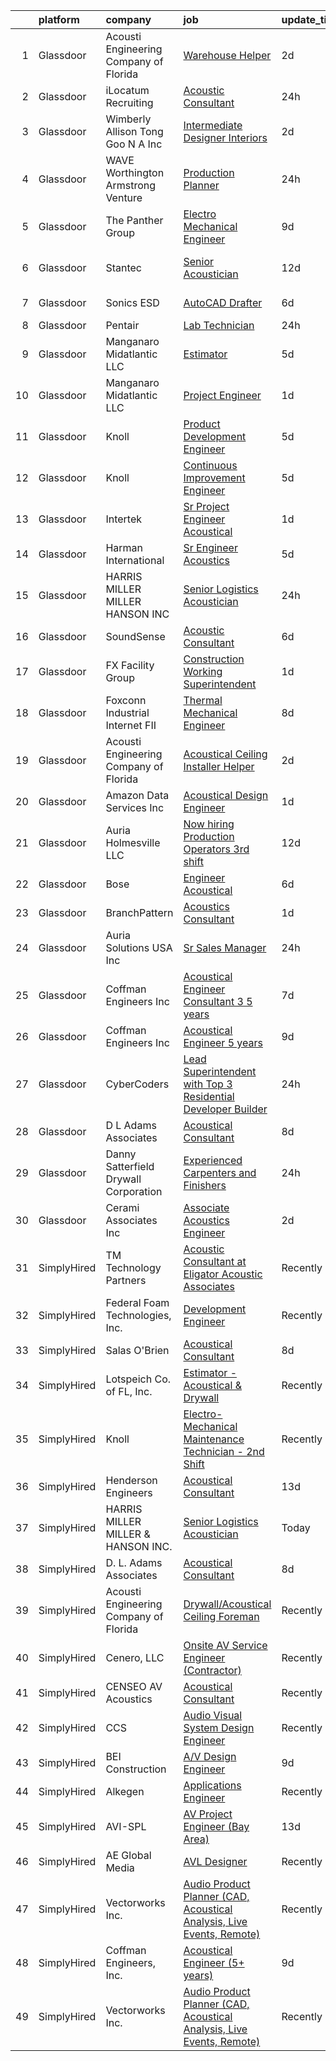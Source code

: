 

|    | platform    | company                                | job                                                                                                                                                                                                                                                                                                                                                                                                                                                                                                                                                                                                                                                                                                                                                                                                                                                                                                                                                                                                                                                                                                                                                                                                                                                                                                                                                                                                                 | update_time   | location                 |
|---:|:------------|:---------------------------------------|:--------------------------------------------------------------------------------------------------------------------------------------------------------------------------------------------------------------------------------------------------------------------------------------------------------------------------------------------------------------------------------------------------------------------------------------------------------------------------------------------------------------------------------------------------------------------------------------------------------------------------------------------------------------------------------------------------------------------------------------------------------------------------------------------------------------------------------------------------------------------------------------------------------------------------------------------------------------------------------------------------------------------------------------------------------------------------------------------------------------------------------------------------------------------------------------------------------------------------------------------------------------------------------------------------------------------------------------------------------------------------------------------------------------------|:--------------|:-------------------------|
|  1 | Glassdoor   | Acousti Engineering Company of Florida | [Warehouse Helper](https://www.glassdoor.com/partner/jobListing.htm?pos=126&ao=1136043&s=58&guid=00000182439b75a29150b286f8d8a6ec&src=GD_JOB_AD&t=SR&vt=w&ea=1&cs=1_0b9c55ae&cb=1658991638242&jobListingId=1008028539574&jrtk=3-0-1g91pmte8klst801-1g91pmtelia0h800-3f5c535f4aa1c78d-)                                                                                                                                                                                                                                                                                                                                                                                                                                                                                                                                                                                                                                                                                                                                                                                                                                                                                                                                                                                                                                                                                                                              | 2d            | Tallahassee, FL          |
|  2 | Glassdoor   | iLocatum Recruiting                    | [Acoustic Consultant](https://www.glassdoor.com/partner/jobListing.htm?pos=108&ao=1110586&s=58&guid=00000182439b75a29150b286f8d8a6ec&src=GD_JOB_AD&t=SR&vt=w&ea=1&cs=1_4e9b67da&cb=1658991638241&jobListingId=1008033004092&cpc=AC285F3A3ECA6BB0&jrtk=3-0-1g91pmte8klst801-1g91pmtelia0h800-b3abcdd3156c811e--6NYlbfkN0D1UcI9BXC1f5QSBjMbPamHM6GlmOeW7DhZo1lcFVxibe-vyE4u5NZNh4gYETyu5OMr2ICP1If2fktBvd5YHYLTFHbhGt01RMg9iVKo_mlFBStTS8yb74ZHGLow-pCanMfgy2ZQaM4V4egEhIdl4bKhI5vc4y938uAjC7qZA03lHsJv8ilY7vMuJmiaibTgGw4uXl58fe6TGeqpcBTovQk6jirOWBai3k7mtAkh7BvHVIN6uZE5uYVQhDoM6_rsaeCHlPo8bi0AcNjI5bebCV4q6E2g_MFJ4KCO5bd1vvNGF4YO0EAJluh2eQWFd8LZtNQI3jL-H8P6XoQp2CVEEKFhlAkwNZUk7RADsndJ-Q9UOGwO5aSny0UmREeeJbvlNJnz1aXKJHhxkq9od7hhL-A5XiKV3DL1XG3b1-D252y_3bsnZlUnxItaEdHFsyjjwWwFj2mWucc-ILQ67w67y4K5E72uJ1GFimugz6zqpNlGswXaOle9i---g99fqyNGw3yVsmQNz5KAlWxmgeQ1Fzh89StIh0MX4RZcOMifSCUrXgvz9_gYqCgT)                                                                                                                                                                                                                                                                                                                                                                                                                                                                                                      | 24h           | New York, NY             |
|  3 | Glassdoor   | Wimberly Allison Tong   Goo N A   Inc  | [Intermediate Designer   Interiors](https://www.glassdoor.com/partner/jobListing.htm?pos=120&ao=1136043&s=58&guid=00000182439b75a29150b286f8d8a6ec&src=GD_JOB_AD&t=SR&vt=w&cs=1_0456874b&cb=1658991638242&jobListingId=1008029035298&jrtk=3-0-1g91pmte8klst801-1g91pmtelia0h800-62451e809ad1029f-)                                                                                                                                                                                                                                                                                                                                                                                                                                                                                                                                                                                                                                                                                                                                                                                                                                                                                                                                                                                                                                                                                                                  | 2d            | New York, NY             |
|  4 | Glassdoor   | WAVE   Worthington Armstrong Venture   | [Production Planner](https://www.glassdoor.com/partner/jobListing.htm?pos=103&ao=1110586&s=58&guid=00000182439b75a29150b286f8d8a6ec&src=GD_JOB_AD&t=SR&vt=w&ea=1&cs=1_104124b2&cb=1658991638240&jobListingId=1008033329938&cpc=F5E96E35A1725171&jrtk=3-0-1g91pmte8klst801-1g91pmtelia0h800-c999e79d688c95d6--6NYlbfkN0BTulKQ62FfEOJT-xD4mupRMsoKNTN8aR1sqftDsJ-ZPg-SAU92t4fAAevrrRtJXFKJIYVnWSeVWf_REL2gftOtljyihgygqbsTDjreu_XwtAGoxz5zLgbkqOR6_3RQwv-hh33dHxqxwZpGo29tOGzKMn2nfySPLOBHWVADz5K4mDHSCILHP9KJfSHKZvZb3YqXp_0URiesUQGYUn3pdZM0H_vxA6pSgyiQDNkuYtWpZfo6fcPW1yU8yy-5DuvgvoBg36u7zsBDlA89asRkddGbhUvy2gwcEEPkFLyF9S0KTnfUqQg24iandF6hfGM_7bEG7vZ1RDnSujTihEocWDSWi-gLzvQQXwp8mcXZ2mzac9eHodklaz8EaNhlHJCjCudmon572uPG-hxtbNGT7CP4qo3bJE84GLU-4AcsOZvuJ9yzPlonr4Y0py23FSAogaXDT99N2K3dfTbRqkMCkbEwSzYZ4upH8EbsTm0st-I21_cnJ6Vlg12fMqCqt4HAiNAJEmWYqppbLA%3D%3D)                                                                                                                                                                                                                                                                                                                                                                                                                                                                                                                                           | 24h           | Alpharetta, GA           |
|  5 | Glassdoor   | The Panther Group                      | [Electro Mechanical Engineer](https://www.glassdoor.com/partner/jobListing.htm?pos=107&ao=1110586&s=58&guid=00000182439b75a29150b286f8d8a6ec&src=GD_JOB_AD&t=SR&vt=w&ea=1&cs=1_75d66d9f&cb=1658991638241&jobListingId=1008012152413&cpc=47CFDC01B3F81FAC&jrtk=3-0-1g91pmte8klst801-1g91pmtelia0h800-1b4b3d4c5c5de8e7--6NYlbfkN0CNPMheye81CzYnvunZY7yovNfSZKsgaMjzK-BTgXufI2fDZqb14OtID8EITmQy8dMzcIOru73pDKHPrNY-MK7sf-TavplzRMUtNmfhs4UtBexdbvnY3PLr7KnDrYeBYwXMUoTHBfN1mJn5LLEIikLdICZG_lovf7skNNzFH6Y3acbBQ15OpWQgO0URCBp1U2wKBiWltQVrZn6qZ586QzWNNtJgGn89Urqgd2eQ8a4tMEgCrm-ni7-tk7sr51QulYe0NGC7XEcuaJWuURsv_eabk0MWd3GdaC9ZfYpfO7zusIgc0oTTzwDm5DVNWbJGJPWSOlkezZ3f9THOF3POuQ4NoO-ARFUiPMiE5DMypnLN5XLUD8luG3rcVfEzO0u2GMH2Xk94_VIpCAtBWspsczAYBgXc1YnonEM9N_avUR_HHFw8kASy53G0hO1BLjtoGW2BYnZx_KY4_Lr_a_F4MtA7y-OQFBVQO5B5XPDndwBRDvib-nb4BUGYzwPeozjy99UK4Sn0Fb-HEE-qEu5BCUQd)                                                                                                                                                                                                                                                                                                                                                                                                                                                                                                                              | 9d            | Littleton, MA            |
|  6 | Glassdoor   | Stantec                                | [Senior Acoustician](https://www.glassdoor.com/partner/jobListing.htm?pos=123&ao=1136043&s=58&guid=00000182439b75a29150b286f8d8a6ec&src=GD_JOB_AD&t=SR&vt=w&cs=1_8c583e59&cb=1658991638242&jobListingId=1008008956816&jrtk=3-0-1g91pmte8klst801-1g91pmtelia0h800-fae59c6297e80bdb-)                                                                                                                                                                                                                                                                                                                                                                                                                                                                                                                                                                                                                                                                                                                                                                                                                                                                                                                                                                                                                                                                                                                                 | 12d           | San Francisco, CA        |
|  7 | Glassdoor   | Sonics ESD                             | [AutoCAD Drafter](https://www.glassdoor.com/partner/jobListing.htm?pos=117&ao=1136043&s=58&guid=00000182439b75a29150b286f8d8a6ec&src=GD_JOB_AD&t=SR&vt=w&ea=1&cs=1_25cc96cd&cb=1658991638242&jobListingId=1008020744654&jrtk=3-0-1g91pmte8klst801-1g91pmtelia0h800-d2f34a447545804c-)                                                                                                                                                                                                                                                                                                                                                                                                                                                                                                                                                                                                                                                                                                                                                                                                                                                                                                                                                                                                                                                                                                                               | 6d            | Monterey, CA             |
|  8 | Glassdoor   | Pentair                                | [Lab Technician](https://www.glassdoor.com/partner/jobListing.htm?pos=104&ao=1110586&s=58&guid=00000182439b75a29150b286f8d8a6ec&src=GD_JOB_AD&t=SR&vt=w&ea=1&cs=1_c56b54a0&cb=1658991638240&jobListingId=1008033061600&cpc=1FDE87803EF93CD3&jrtk=3-0-1g91pmte8klst801-1g91pmtelia0h800-d847532aa3814301--6NYlbfkN0ArCD_RdrKpwdIL6cUcEsoiLNKhbTi0V3G9FrUpA1yUqRVbaITwEMEOPdXrJSDk3lQyKLLrCIQqVwDu0ake6JCZpfokyusxSLuS7D9rryeol33tBpumF6UBqLqqS-tU1tQxAVkdMD2tNC1kwhs04S_CLxdi0GmEWd7bJ_YBnPAmXuPmVcTtE88-y7p0LtpNAcAAEPixJFjqic2en0ZC2bbsYe49IYU18I96b_M1pbpHOrdgu4cQMMoUIUuvRe3ga0J16h0DNid5ojIop9aQD6UlOceV9FSj8Sqy_63sR0W0xZZVc_uVkeynI_FrCsfV7AWaLnMmSD-3S7mOY75P4U702NhXDp1HDZjlwXzxmXoDWYZ_DXWUxtXuQLnJdQWR6rkUHSnl-AFQmm51fQv3avTcTP1h30v0_gfqEwwAdbUnIU8RgsxyDFyWdH_cPpPNBU4mwy3PujEVpGxzEFhRS6EbX1wXbh43E5w04brqnLviNS3DWTJRzEOFDz6IZI_9tZmuISCNCas3pg%3D%3D)                                                                                                                                                                                                                                                                                                                                                                                                                                                                                                                                               | 24h           | Delavan, WI              |
|  9 | Glassdoor   | Manganaro Midatlantic  LLC             | [Estimator](https://www.glassdoor.com/partner/jobListing.htm?pos=102&ao=1110586&s=58&guid=00000182439b75a29150b286f8d8a6ec&src=GD_JOB_AD&t=SR&vt=w&ea=1&cs=1_2195cb59&cb=1658991638240&jobListingId=1008023243584&cpc=A938E184CF850189&jrtk=3-0-1g91pmte8klst801-1g91pmtelia0h800-a272c473645519af--6NYlbfkN0CSBNOnuxzeKKpLLk6KnyES8NvdEH3lV6drVITrW4BR0tkduY4ry7gXPqdiuQCM6EyD325cyxiJfSovCmU5QY0oF6M3i1Y8TTPZWvV-rVqMC9LnR9-Yo12zIhU8TaB9YMIaKak9K2pNmuU8WSXuhb09qm44QuUkuTZil4jvDXAA-b2wE6HAA5B2k1SsueRTIkPlUVEJZ2g5jMdL5UcTyrzwBmNbhLXmpQ5A9hyAA5BdetUbhcpw7H4BFKHwWXetKrRVom78CM11z4j-BJ4PjIBX6DDkA5IQjm8WAtZLkaaGGwb-8c9Kcyq6ReNR_fVarDKClEs2t0VXngDnPcR9Vmy8ivP38GDAEg0sXtdKwKz2YHEmRn9kLchim7Y0uD0XGEIhL2v-Xn5ICeJ3Rzq1_ogRGIj3v4W4SyTSdHsqWzdPkZqZ1jHUUNWHsd0UTXjD3W0C3oQxCCT13Xih-xewxK0GtuMgsA9nCxz9AwUN70IRjCwlGfEiay-xIRHC6fWfa3eXzFHuMHkIGg%3D%3D)                                                                                                                                                                                                                                                                                                                                                                                                                                                                                                                                                    | 5d            | Richmond, VA             |
| 10 | Glassdoor   | Manganaro Midatlantic  LLC             | [Project Engineer](https://www.glassdoor.com/partner/jobListing.htm?pos=105&ao=1110586&s=58&guid=00000182439b75a29150b286f8d8a6ec&src=GD_JOB_AD&t=SR&vt=w&ea=1&cs=1_7a209bc5&cb=1658991638240&jobListingId=1008030418645&cpc=BAEB662971763A76&jrtk=3-0-1g91pmte8klst801-1g91pmtelia0h800-500d17dba1d2b815--6NYlbfkN0CSBNOnuxzeKKpLLk6KnyES8NvdEH3lV6drVITrW4BR0tkduY4ry7gXWYSV_NtLeQ6fnjefROLSIJK3K7xizUFdG5FwaBRhgSgEMIqAQRM8tr2TVHEjtTzJzL55KcObj9IlcqoZf8g6KhJDKsl9C_qM2DGn8LRDu6s22hmGJ00M2DfCZhFA8O8ine_TKD3R4iQ6Od5GdTm4RAVZsqE1UnNmDJjxisNsNu9t1Xq1kSTMAdTbmcJeX9L87PdqAMg3TWYwehJmdan0QduoTICRkwGhd84p0r6JKPI9pUcxwMoYQGypUAEkizlscb7esEdOUhGXlY4_TN2bWx8jeIm_XfNYOFXYjyS_MXKLaY_QNxw_kxCNawxJiaS5-LDn2OaNBFqAERtV-tYnhtnjSUIfkDZcGxyuUcUa5puzbTVtsCoq8r4Rgkc9Cwh-kvbERJKBU2VW3GgeuxcgV9m5CgYTKYQ9lgMlaSCZ6T9zahSRTT81F4UB7gPxAR7_IpfkuZl1tvjvEQZlZk1DKA%3D%3D)                                                                                                                                                                                                                                                                                                                                                                                                                                                                                                                                             | 1d            | Nashville, TN            |
| 11 | Glassdoor   | Knoll                                  | [Product Development Engineer](https://www.glassdoor.com/partner/jobListing.htm?pos=127&ao=1136043&s=58&guid=00000182439b75a29150b286f8d8a6ec&src=GD_JOB_AD&t=SR&vt=w&ea=1&cs=1_26eda1ee&cb=1658991638243&jobListingId=1008024033981&jrtk=3-0-1g91pmte8klst801-1g91pmtelia0h800-18052fa2bf31b398-)                                                                                                                                                                                                                                                                                                                                                                                                                                                                                                                                                                                                                                                                                                                                                                                                                                                                                                                                                                                                                                                                                                                  | 5d            | East Greenville, PA      |
| 12 | Glassdoor   | Knoll                                  | [Continuous Improvement Engineer](https://www.glassdoor.com/partner/jobListing.htm?pos=121&ao=1136043&s=58&guid=00000182439b75a29150b286f8d8a6ec&src=GD_JOB_AD&t=SR&vt=w&ea=1&cs=1_81b3924b&cb=1658991638242&jobListingId=1008024033983&jrtk=3-0-1g91pmte8klst801-1g91pmtelia0h800-7fa7b3b5d29053da-)                                                                                                                                                                                                                                                                                                                                                                                                                                                                                                                                                                                                                                                                                                                                                                                                                                                                                                                                                                                                                                                                                                               | 5d            | East Greenville, PA      |
| 13 | Glassdoor   | Intertek                               | [Sr  Project Engineer   Acoustical](https://www.glassdoor.com/partner/jobListing.htm?pos=124&ao=1136043&s=58&guid=00000182439b75a29150b286f8d8a6ec&src=GD_JOB_AD&t=SR&vt=w&cs=1_07ca10d0&cb=1658991638242&jobListingId=1008031950212&jrtk=3-0-1g91pmte8klst801-1g91pmtelia0h800-873df3cdc959e8b3-)                                                                                                                                                                                                                                                                                                                                                                                                                                                                                                                                                                                                                                                                                                                                                                                                                                                                                                                                                                                                                                                                                                                  | 1d            | Cortland, NY             |
| 14 | Glassdoor   | Harman International                   | [Sr  Engineer  Acoustics](https://www.glassdoor.com/partner/jobListing.htm?pos=122&ao=1136043&s=58&guid=00000182439b75a29150b286f8d8a6ec&src=GD_JOB_AD&t=SR&vt=w&cs=1_5d60412b&cb=1658991638242&jobListingId=1008023517540&jrtk=3-0-1g91pmte8klst801-1g91pmtelia0h800-8b2ea931e0165b62-)                                                                                                                                                                                                                                                                                                                                                                                                                                                                                                                                                                                                                                                                                                                                                                                                                                                                                                                                                                                                                                                                                                                            | 5d            | Novi, MI                 |
| 15 | Glassdoor   | HARRIS MILLER MILLER   HANSON INC      | [Senior Logistics Acoustician](https://www.glassdoor.com/partner/jobListing.htm?pos=130&ao=1136043&s=58&guid=00000182439b75a29150b286f8d8a6ec&src=GD_JOB_AD&t=SR&vt=w&ea=1&cs=1_55640e75&cb=1658991638245&jobListingId=1008033227842&jrtk=3-0-1g91pmte8klst801-1g91pmtelia0h800-6140f1e86391c3c2-)                                                                                                                                                                                                                                                                                                                                                                                                                                                                                                                                                                                                                                                                                                                                                                                                                                                                                                                                                                                                                                                                                                                  | 24h           | Remote                   |
| 16 | Glassdoor   | SoundSense                             | [Acoustic Consultant](https://www.glassdoor.com/partner/jobListing.htm?pos=115&ao=1136043&s=58&guid=00000182439b75a29150b286f8d8a6ec&src=GD_JOB_AD&t=SR&vt=w&cs=1_9ad33b07&cb=1658991638241&jobListingId=1008021485671&jrtk=3-0-1g91pmte8klst801-1g91pmtelia0h800-dcecbf6f1e953eaf-)                                                                                                                                                                                                                                                                                                                                                                                                                                                                                                                                                                                                                                                                                                                                                                                                                                                                                                                                                                                                                                                                                                                                | 6d            | New York, NY             |
| 17 | Glassdoor   | FX Facility Group                      | [Construction Working Superintendent](https://www.glassdoor.com/partner/jobListing.htm?pos=101&ao=1110586&s=58&guid=00000182439b75a29150b286f8d8a6ec&src=GD_JOB_AD&t=SR&vt=w&ea=1&cs=1_6ee863ef&cb=1658991638240&jobListingId=1008030930314&cpc=6E56E77887FF9985&jrtk=3-0-1g91pmte8klst801-1g91pmtelia0h800-33fe6bd1c45a9519--6NYlbfkN0CGveJGPqEcH9GwMKREKpVzG7THfQnFptBOK-FmsseVntJEP4XoUFGTbZl3XbktHPbr1mTlKeWjaVTr_RVBuKpUHsc2uf08poHUpLieTsZFx-bZZ3geGfV9xW_TLQa-fVcnQKZNMeX96nyhlE8VgZwBjq6zzPXAuP9FBgpnDnPXLMnibrQOvDDnJpkMUwRJy_4gyXe9bLG_ZL0HBdw77z_G6Rggn7qD1B8U8qF8dQNVNMnULzwSeD-iDyk1BVQBnXjBU7ROarbn8mOAeFZ_f1hCG4FncNJtDOG-7aU_7HFnbgPRryZUt-Wn36016h6dh1xee86m4vi857TZdauIeEOfX6tyuarnESOsDiLkpRZ1ptzzzJg_hM6wfs0k7WF1hgltyFWbcAW5nvk3U_GHwlQwEF3MNUL1ngCNkbdbMHie1OdVddQEVYvpUz8jM4vbgF3eOC71EQw436s-hYTOYrUmaRvTm4q2fxv43WXjH5_HNms-A9J_jqmn_3NTWu_-D984QvsTu4l9SOD9cDfHOdOP)                                                                                                                                                                                                                                                                                                                                                                                                                                                                                                                      | 1d            | Cincinnati, OH           |
| 18 | Glassdoor   | Foxconn Industrial Internet   FII      | [Thermal Mechanical Engineer](https://www.glassdoor.com/partner/jobListing.htm?pos=119&ao=1136043&s=58&guid=00000182439b75a29150b286f8d8a6ec&src=GD_JOB_AD&t=SR&vt=w&ea=1&cs=1_19032905&cb=1658991638242&jobListingId=1008015167325&jrtk=3-0-1g91pmte8klst801-1g91pmtelia0h800-249eaec146e52f73-)                                                                                                                                                                                                                                                                                                                                                                                                                                                                                                                                                                                                                                                                                                                                                                                                                                                                                                                                                                                                                                                                                                                   | 8d            | Houston, TX              |
| 19 | Glassdoor   | Acousti Engineering Company of Florida | [Acoustical Ceiling Installer Helper](https://www.glassdoor.com/partner/jobListing.htm?pos=113&ao=1136043&s=58&guid=00000182439b75a29150b286f8d8a6ec&src=GD_JOB_AD&t=SR&vt=w&ea=1&cs=1_2c4a59ee&cb=1658991638241&jobListingId=1008028539575&jrtk=3-0-1g91pmte8klst801-1g91pmtelia0h800-76f073ef742d5a2c-)                                                                                                                                                                                                                                                                                                                                                                                                                                                                                                                                                                                                                                                                                                                                                                                                                                                                                                                                                                                                                                                                                                           | 2d            | Tallahassee, FL          |
| 20 | Glassdoor   | Amazon Data Services  Inc              | [Acoustical Design Engineer](https://www.glassdoor.com/partner/jobListing.htm?pos=114&ao=1136043&s=58&guid=00000182439b75a29150b286f8d8a6ec&src=GD_JOB_AD&t=SR&vt=w&cs=1_f2f2d8ea&cb=1658991638241&jobListingId=1008031246602&jrtk=3-0-1g91pmte8klst801-1g91pmtelia0h800-bfcba6d97c845406-)                                                                                                                                                                                                                                                                                                                                                                                                                                                                                                                                                                                                                                                                                                                                                                                                                                                                                                                                                                                                                                                                                                                         | 1d            | Herndon, VA              |
| 21 | Glassdoor   | Auria Holmesville  LLC                 | [Now hiring Production Operators 3rd shift](https://www.glassdoor.com/partner/jobListing.htm?pos=106&ao=1110586&s=58&guid=00000182439b75a29150b286f8d8a6ec&src=GD_JOB_AD&t=SR&vt=w&ea=1&cs=1_623564df&cb=1658991638241&jobListingId=1008008521524&cpc=4B86475FAF393599&jrtk=3-0-1g91pmte8klst801-1g91pmtelia0h800-10c5b0a3467a984f--6NYlbfkN0CYq252up1RlunyTpquboaD00VQoFHGwxopcVBoMHAHGAR_8EZ9zb_OlWK_xQskGIvOyYyh1Y0lXyrkfiwp7Se9Tg3DkTt6z9ciQCKPWqekckq5czsqAaNhgjTWytDbkQ9Wc0H4kGm1YPJsPdDGbXcVxMFemMo1M5lRk2tX0qs60UoxeG3axXz7igds7ntDizvBoMS8Vc2bQJviZkH2Dlw7sx8bwZmmuawff58ZQCr_R6Cb3qb9BRFn8Rui9tVYyM8T5r6nPXbTxyOpWztpPLavYORX-KU0pWcyQlYby_MaoVaa2AU9zv_GQguiLBKwFfb44Kx5HDoxF03ZJQc3QcHrxUe5ANuXuMnSFvzoNqdY8ZhuBpBSTfwfn_wTFkhI47WKKCyDoZmNQ6RXiIrDlFGfxomnkMML3OSx-Kc7ie71FFDW_BWReKXo-Fs1M1EVIVtT07-SjLxh54CkCkdyMt4Iyk_Hew4OUyeKBNG_jYH45laTKxkQRfediN32OyJExZ32jHYSA10BuZRH8QvPRzP3yL3kuCv-Fmk%3D)                                                                                                                                                                                                                                                                                                                                                                                                                                                                                                  | 12d           | Holmesville, OH          |
| 22 | Glassdoor   | Bose                                   | [Engineer  Acoustical](https://www.glassdoor.com/partner/jobListing.htm?pos=112&ao=1136043&s=58&guid=00000182439b75a29150b286f8d8a6ec&src=GD_JOB_AD&t=SR&vt=w&cs=1_f10a39f7&cb=1658991638241&jobListingId=1008021268156&jrtk=3-0-1g91pmte8klst801-1g91pmtelia0h800-727324029b54fd6b-)                                                                                                                                                                                                                                                                                                                                                                                                                                                                                                                                                                                                                                                                                                                                                                                                                                                                                                                                                                                                                                                                                                                               | 6d            | Framingham, MA           |
| 23 | Glassdoor   | BranchPattern                          | [Acoustics Consultant](https://www.glassdoor.com/partner/jobListing.htm?pos=125&ao=1136043&s=58&guid=00000182439b75a29150b286f8d8a6ec&src=GD_JOB_AD&t=SR&vt=w&ea=1&cs=1_a7855608&cb=1658991638242&jobListingId=1008029956530&jrtk=3-0-1g91pmte8klst801-1g91pmtelia0h800-3374fb33da672227-)                                                                                                                                                                                                                                                                                                                                                                                                                                                                                                                                                                                                                                                                                                                                                                                                                                                                                                                                                                                                                                                                                                                          | 1d            | Kansas City, MO          |
| 24 | Glassdoor   | Auria Solutions USA  Inc               | [Sr  Sales Manager](https://www.glassdoor.com/partner/jobListing.htm?pos=128&ao=1136043&s=58&guid=00000182439b75a29150b286f8d8a6ec&src=GD_JOB_AD&t=SR&vt=w&ea=1&cs=1_235737be&cb=1658991638243&jobListingId=1008032765025&jrtk=3-0-1g91pmte8klst801-1g91pmtelia0h800-0dbf309e2466d728-)                                                                                                                                                                                                                                                                                                                                                                                                                                                                                                                                                                                                                                                                                                                                                                                                                                                                                                                                                                                                                                                                                                                             | 24h           | Southfield, MI           |
| 25 | Glassdoor   | Coffman Engineers  Inc                 | [Acoustical Engineer Consultant  3 5 years ](https://www.glassdoor.com/partner/jobListing.htm?pos=118&ao=1136043&s=58&guid=00000182439b75a29150b286f8d8a6ec&src=GD_JOB_AD&t=SR&vt=w&ea=1&cs=1_aa8cb233&cb=1658991638242&jobListingId=1008018893981&jrtk=3-0-1g91pmte8klst801-1g91pmtelia0h800-eeb896860239af32-)                                                                                                                                                                                                                                                                                                                                                                                                                                                                                                                                                                                                                                                                                                                                                                                                                                                                                                                                                                                                                                                                                                    | 7d            | The Woodlands, TX        |
| 26 | Glassdoor   | Coffman Engineers  Inc                 | [Acoustical Engineer  5  years ](https://www.glassdoor.com/partner/jobListing.htm?pos=129&ao=1136043&s=58&guid=00000182439b75a29150b286f8d8a6ec&src=GD_JOB_AD&t=SR&vt=w&ea=1&cs=1_3f589d24&cb=1658991638244&jobListingId=1008013429235&jrtk=3-0-1g91pmte8klst801-1g91pmtelia0h800-11a3cbc8b3978543-)                                                                                                                                                                                                                                                                                                                                                                                                                                                                                                                                                                                                                                                                                                                                                                                                                                                                                                                                                                                                                                                                                                                | 9d            | San Diego, CA            |
| 27 | Glassdoor   | CyberCoders                            | [Lead Superintendent with Top 3 Residential Developer Builder](https://www.glassdoor.com/partner/jobListing.htm?pos=110&ao=1110586&s=58&guid=00000182439b75a29150b286f8d8a6ec&src=GD_JOB_AD&t=SR&vt=w&ea=1&cs=1_4ffd89f0&cb=1658991638241&jobListingId=1008033320028&cpc=654405A9B1E0A9F5&jrtk=3-0-1g91pmte8klst801-1g91pmtelia0h800-c08e988dc66b636d--6NYlbfkN0CpFJQzrgRR8WqXWK1qKKEqALWJw739KlKqr2H-MSI4eoBlI4EFrmor2FYZMP3muM3zfzcnN-JvHmqUpE_UrebMSqs3w8Yx-8J-7tGaK-OjXagEawhI7V2q2JA4LgxGJMnC6K0uxl7QUmP_VFX3GrcnPkMVf5rD4sfUChU_3UZE3YGRu72vDUabgRbWa8ipTBAHIjtDvznEiS1PKpfit1SK4-3Yrq-_zTK7v4wvQiE6S9DMz1MwH3OgPtIDrg205wptCE9ykgPYbLgq787eJv33zC-7UXf41pMiAvAGRx97tSMQHZFLQHC5CgOSM3JULjbOCigYQoSmHbDvggduM43iFnkz0h-WLCaj_XPx5zNl0ZK_ERPdmWpRp8ozjx-UMc5pPNUbrZp05WDBT3jl-5MuUgOEXsDc9UlihYYzm1NsklnFgWkQSQ_srtwG3wKvFNZi_LnbGiutwbAzF0a5Q1otlTbjtzWFzI5choKhuruO7n8uJUOtw7_yZKyM48lz3Vu04OduqcBLmKXIuODEq8efcyRDBhLLjsDEpv8kM1gDQwlPmF2u7cqDiwlfIWmoCXhlWpN7WKJg1HxBjg-PCrs40tCv5RJ5RbUkHjyc-IrtsHob67TOf-PeZFW16tGWSOmLmN7rvvyizhn6QmDmA7cYOeFPEdIBb1KTugCln2eFPKSHdYZoHyK3niOK97-HCscEsTnDfD5R286Y9asBcFZfYnIicpyY30JvB7vlR9LiXTmDUh6a_eZ5AwXpg6BTbgOiKZXcmLRW8wR77-X4cRfmsq0Jl0_w-eRAcvt-xB5JxANBsljChuHRqwePxyU1m264cDcD-kU7c0UEkhHH1MzeW1Sc18bBcAnX2ANa2YdrsjIu24IzH78icvear05pxlnivQvb6EDygMWqWUJRh8BQQjy7vSwqTJOwPfVJhd47sxrDsLJb7gTzG6muKulhApe8DMH5g4HVUapRBzV4RfCV4uB7ebVKlBRmalJtvyiWXg%3D%3D) | 24h           | Portland, OR             |
| 28 | Glassdoor   | D  L  Adams Associates                 | [Acoustical Consultant](https://www.glassdoor.com/partner/jobListing.htm?pos=111&ao=1136043&s=58&guid=00000182439b75a29150b286f8d8a6ec&src=GD_JOB_AD&t=SR&vt=w&cs=1_680b8326&cb=1658991638241&jobListingId=1008016053707&jrtk=3-0-1g91pmte8klst801-1g91pmtelia0h800-196f73e0554f63bf-)                                                                                                                                                                                                                                                                                                                                                                                                                                                                                                                                                                                                                                                                                                                                                                                                                                                                                                                                                                                                                                                                                                                              | 8d            | Remote                   |
| 29 | Glassdoor   | Danny Satterfield Drywall Corporation  | [Experienced Carpenters and Finishers](https://www.glassdoor.com/partner/jobListing.htm?pos=109&ao=1110586&s=58&guid=00000182439b75a29150b286f8d8a6ec&src=GD_JOB_AD&t=SR&vt=w&cs=1_4216c8d1&cb=1658991638241&jobListingId=1008033904593&cpc=0C139D4CAD5A6DB2&jrtk=3-0-1g91pmte8klst801-1g91pmtelia0h800-33713672d4c73abf--6NYlbfkN0CoZx6RZ76Kz2BC5LaLJVXH_1oYGbR7vq7wgU_JS4Ka_52el9AGOAc2S29BY4nw4_sUtLQVGdVbY2w18ZtazksaPKcommXZZbc81sXkvbFbXw7vIU68JSmtFB0BRtzXfBGVOVjMz7RX0g36G7F1iDazKp3TLwXxLy8NRS1cVZYJwYQNSMD6DKsvtOYGP-FLmPH7Gx-Sh4ZbR4hPSTaJF3BlOGa5Z7A7NhqPELeJ5JOiEtQIh2WsiAEGXfIw_fNckAFuyx-L2pB98vu3phsXqpOFuWyB0n-A3sJxdbcEXflG6WCwK6sQSQClleJ1oviK3LJzAWs2fNQPpRS-WH04UJY1ydZjkqaccZboRpOFDKCgrJ5xMCzrmG11GxUhOj8YJwjfrmGtPt-5rCO6TxcFFkxjbZLztiT9JrjWzJdB1gkoyeJPs9PoQYI3d5qkxC8rG9MSWx0mUjI46U0FUwD7_N9wJnromrwnYR48aatvgBdPiCHOtN6dKXhAocyQn4SR05ZgQvT90GmYkYXAIUlVdMz7HEC7lM1FQj0g_PZjmFFFf-3naaOgDxjB_qHa0-U1F-YAqsCEqIEsTi7W8a6-SUrMR7QPpqB07iZwV_9jgs8qpWz322WKa4m4rZezGFCuHsPXBSKMNS4ryfVj6-FssmgMCSY2aq61Cdk%3D)                                                                                                                                                                                                                                                                                                                                                                            | 24h           | Wichita, KS              |
| 30 | Glassdoor   | Cerami   Associates Inc                | [Associate  Acoustics Engineer](https://www.glassdoor.com/partner/jobListing.htm?pos=116&ao=1136043&s=58&guid=00000182439b75a29150b286f8d8a6ec&src=GD_JOB_AD&t=SR&vt=w&ea=1&cs=1_1c9d35b1&cb=1658991638242&jobListingId=1008028975106&jrtk=3-0-1g91pmte8klst801-1g91pmtelia0h800-e4f4b677e7dd5780-)                                                                                                                                                                                                                                                                                                                                                                                                                                                                                                                                                                                                                                                                                                                                                                                                                                                                                                                                                                                                                                                                                                                 | 2d            | New York, NY             |
| 31 | SimplyHired | TM Technology Partners                 | [Acoustic Consultant at Eligator Acoustic Associates](https://www.simplyhired.com/job/pNPdGh3VJnKYPG__7IUhyDpHLJVKPDoMw609mIPQ3UxM5gkbMwRNsw?q=acoustical+engineering)                                                                                                                                                                                                                                                                                                                                                                                                                                                                                                                                                                                                                                                                                                                                                                                                                                                                                                                                                                                                                                                                                                                                                                                                                                              | Recently      | Los Angeles, CA          |
| 32 | SimplyHired | Federal Foam Technologies, Inc.        | [Development Engineer](https://www.simplyhired.com/job/OZRL5QxFyiVH1G9AWySM02YHcEKgtv3NlEZpMASq0VP6DsB2Xse8nA?q=acoustical+engineering)                                                                                                                                                                                                                                                                                                                                                                                                                                                                                                                                                                                                                                                                                                                                                                                                                                                                                                                                                                                                                                                                                                                                                                                                                                                                             | Recently      | New Richmond, WI         |
| 33 | SimplyHired | Salas O'Brien                          | [Acoustical Consultant](https://www.simplyhired.com/job/eSu5HuVjm_ZoEj7VJuMeHSXYwe7JCeGTPlvePNCrgmyeI5-Naaa6MQ?q=acoustical+engineering)                                                                                                                                                                                                                                                                                                                                                                                                                                                                                                                                                                                                                                                                                                                                                                                                                                                                                                                                                                                                                                                                                                                                                                                                                                                                            | 8d            | United States            |
| 34 | SimplyHired | Lotspeich Co. of FL, Inc.              | [Estimator - Acoustical & Drywall](https://www.simplyhired.com/job/xGGVaTTelByRUZNDcdARG-Wf0QgBsWV6Gf74SlmZx1odPHILFMUk6A?q=acoustical+engineering)                                                                                                                                                                                                                                                                                                                                                                                                                                                                                                                                                                                                                                                                                                                                                                                                                                                                                                                                                                                                                                                                                                                                                                                                                                                                 | Recently      | West Palm Beach, FL      |
| 35 | SimplyHired | Knoll                                  | [Electro-Mechanical Maintenance Technician - 2nd Shift](https://www.simplyhired.com/job/9z8RPL-tDHFF4bWHqBXTsPYz7jGwLno6T3S_ZJ5rmhl0f43VbnzTBA?q=acoustical+engineering)                                                                                                                                                                                                                                                                                                                                                                                                                                                                                                                                                                                                                                                                                                                                                                                                                                                                                                                                                                                                                                                                                                                                                                                                                                            | Recently      | East Greenville, PA      |
| 36 | SimplyHired | Henderson Engineers                    | [Acoustical Consultant](https://www.simplyhired.com/job/eUozg0COUTagAe9IZamS1zUaMXCsMz97T7hC9QAJ6Yf6SNVhzyiIkg?q=acoustical+engineering)                                                                                                                                                                                                                                                                                                                                                                                                                                                                                                                                                                                                                                                                                                                                                                                                                                                                                                                                                                                                                                                                                                                                                                                                                                                                            | 13d           | United States            |
| 37 | SimplyHired | HARRIS MILLER MILLER & HANSON INC.     | [Senior Logistics Acoustician](https://www.simplyhired.com/job/mSFFNP2ZXWKVORdDMzrb0YiyjN2HQnFjUbk_jtP5kKdg3v4CYmtNjg?q=acoustical+engineering)                                                                                                                                                                                                                                                                                                                                                                                                                                                                                                                                                                                                                                                                                                                                                                                                                                                                                                                                                                                                                                                                                                                                                                                                                                                                     | Today         | Remote                   |
| 38 | SimplyHired | D. L. Adams Associates                 | [Acoustical Consultant](https://www.simplyhired.com/job/EOJMy4LHMvN6k7pTODhGaG3xJwR-Vu4L4PvIwh00kTTHaUiSD0czHA?q=acoustical+engineering)                                                                                                                                                                                                                                                                                                                                                                                                                                                                                                                                                                                                                                                                                                                                                                                                                                                                                                                                                                                                                                                                                                                                                                                                                                                                            | 8d            | Remote                   |
| 39 | SimplyHired | Acousti Engineering Company of Florida | [Drywall/Acoustical Ceiling Foreman](https://www.simplyhired.com/job/Jqv-dCZM84Q4yO733LF2UD838W5dIq6Paz4NwYgwmmfpu_LL9mjUyw?q=acoustical+engineering)                                                                                                                                                                                                                                                                                                                                                                                                                                                                                                                                                                                                                                                                                                                                                                                                                                                                                                                                                                                                                                                                                                                                                                                                                                                               | Recently      | Cocoa, FL                |
| 40 | SimplyHired | Cenero, LLC                            | [Onsite AV Service Engineer (Contractor)](https://www.simplyhired.com/job/L0txaO-AVpfQvKzg26TFCH3ySWb9G2VjuQzQTZZ1uUADXwo0HACskw?q=acoustical+engineering)                                                                                                                                                                                                                                                                                                                                                                                                                                                                                                                                                                                                                                                                                                                                                                                                                                                                                                                                                                                                                                                                                                                                                                                                                                                          | Recently      | San Francisco, CA        |
| 41 | SimplyHired | CENSEO AV Acoustics                    | [Acoustical Consultant](https://www.simplyhired.com/job/1N_jxDb9MMTEuQND6QewnyvyF_iNxaelf4wLZgwGTUYap5oUMZbewg?q=acoustical+engineering)                                                                                                                                                                                                                                                                                                                                                                                                                                                                                                                                                                                                                                                                                                                                                                                                                                                                                                                                                                                                                                                                                                                                                                                                                                                                            | Recently      | Hawaii                   |
| 42 | SimplyHired | CCS                                    | [Audio Visual System Design Engineer](https://www.simplyhired.com/job/ary5z9j2es4oPMAOjusLJHyf7K-36e4_CuOld61njGzpItTv9_0cKA?q=acoustical+engineering)                                                                                                                                                                                                                                                                                                                                                                                                                                                                                                                                                                                                                                                                                                                                                                                                                                                                                                                                                                                                                                                                                                                                                                                                                                                              | Recently      | Denver, CO               |
| 43 | SimplyHired | BEI Construction                       | [A/V Design Engineer](https://www.simplyhired.com/job/zsopLkk4AECr5kNl8HotLyd5DNMyMfSPdHenrTMCpwYplrqW-b-Ncw?q=acoustical+engineering)                                                                                                                                                                                                                                                                                                                                                                                                                                                                                                                                                                                                                                                                                                                                                                                                                                                                                                                                                                                                                                                                                                                                                                                                                                                                              | 9d            | San Leandro, CA          |
| 44 | SimplyHired | Alkegen                                | [Applications Engineer](https://www.simplyhired.com/job/DOMsBRSGS7YDleYuhrbdCSlrsOZMgtwxgRnm7PAZTRBJcy6hPxgUmw?q=acoustical+engineering)                                                                                                                                                                                                                                                                                                                                                                                                                                                                                                                                                                                                                                                                                                                                                                                                                                                                                                                                                                                                                                                                                                                                                                                                                                                                            | Recently      | Howell, MI               |
| 45 | SimplyHired | AVI-SPL                                | [AV Project Engineer (Bay Area)](https://www.simplyhired.com/job/TzAsgkpmATsQFg3ge47CBsQOoxOD06CDMIQO9174nbKYb3nYYAFUWQ?q=acoustical+engineering)                                                                                                                                                                                                                                                                                                                                                                                                                                                                                                                                                                                                                                                                                                                                                                                                                                                                                                                                                                                                                                                                                                                                                                                                                                                                   | 13d           | Fremont, CA +3 locations |
| 46 | SimplyHired | AE Global Media                        | [AVL Designer](https://www.simplyhired.com/job/uXTiuZaUOUC3A-Cm9xz-zwkZX0-usz6k-wJkIJ5RQEmDdrYZ2FPq-A?q=acoustical+engineering)                                                                                                                                                                                                                                                                                                                                                                                                                                                                                                                                                                                                                                                                                                                                                                                                                                                                                                                                                                                                                                                                                                                                                                                                                                                                                     | Recently      | Charlotte, NC            |
| 47 | SimplyHired | Vectorworks Inc.                       | [Audio Product Planner (CAD, Acoustical Analysis, Live Events, Remote)](https://www.simplyhired.com/job/E5uA4eEtjE3Tya_IrOpPKicSbSUt30SxoOGrwiAQ-0BqUuKs5xj0gw?q=acoustical+engineering)                                                                                                                                                                                                                                                                                                                                                                                                                                                                                                                                                                                                                                                                                                                                                                                                                                                                                                                                                                                                                                                                                                                                                                                                                            | Recently      | United States            |
| 48 | SimplyHired | Coffman Engineers, Inc.                | [Acoustical Engineer (5+ years)](https://www.simplyhired.com/job/5JoXCJzhgi3Uv9tzviCXw2hDaX4qhByp01j7eLEbkP2Mz3u_TTLFdw?q=acoustical+engineering)                                                                                                                                                                                                                                                                                                                                                                                                                                                                                                                                                                                                                                                                                                                                                                                                                                                                                                                                                                                                                                                                                                                                                                                                                                                                   | 9d            | San Diego, CA            |
| 49 | SimplyHired | Vectorworks Inc.                       | [Audio Product Planner (CAD, Acoustical Analysis, Live Events, Remote)](https://www.simplyhired.com/job/E5uA4eEtjE3Tya_IrOpPKicSbSUt30SxoOGrwiAQ-0BqUuKs5xj0gw?q=acoustical+engineering)                                                                                                                                                                                                                                                                                                                                                                                                                                                                                                                                                                                                                                                                                                                                                                                                                                                                                                                                                                                                                                                                                                                                                                                                                            | Recently      | United States            |